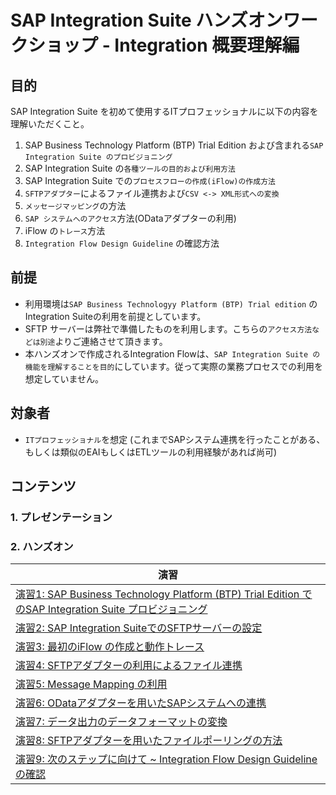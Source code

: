 # SAP Integration Suite ハンズオンワークショップ - Integration 概要理解編
## 目的
SAP Integration Suite を初めて使用するITプロフェッショナルに以下の内容を理解いただくこと。
1. SAP Business Technology Platform (BTP) Trial Edition および含まれる`SAP Integration Suite のプロビジョニング`
2. SAP Integration Suite の`各種ツールの目的および利用方法`
3. SAP Integration Suite での`プロセスフローの作成(iFlow)の作成方法`
4. `SFTPアダプター`によるファイル連携および`CSV <-> XML形式への変換`
5. `メッセージマッピング`の方法
6. `SAP システムへのアクセス`方法(ODataアダプターの利用)
7. iFlow の`トレース`方法
8. `Integration Flow Design Guideline` の確認方法
   
## 前提
- 利用環境は`SAP Business Technologyy Platform (BTP) Trial edition` のIntegration Suiteの利用を前提としています。
- SFTP サーバーは弊社で準備したものを利用します。こちらの`アクセス方法などは別途`よりご連絡させて頂きます。
- 本ハンズオンで作成されるIntegration Flowは、`SAP Integration Suite の機能を理解することを目的`にしています。従って実際の業務プロセスでの利用を想定していません。
  
## 対象者
- `ITプロフェッショナル`を想定 (これまでSAPシステム連携を行ったことがある、もしくは類似のEAIもしくはETLツールの利用経験があれば尚可)
  
## コンテンツ
### 1. プレゼンテーション
### 2. ハンズオン

|演習|
|-------------------|
| [演習1: SAP Business Technology Platform (BTP) Trial Edition でのSAP Integration Suite プロビジョニング](ex1/README.md)
| [演習2: SAP Integration SuiteでのSFTPサーバーの設定](ex2/README.md)
| [演習3: 最初のiFlow の作成と動作トレース](ex3/README.md)
| [演習4: SFTPアダプターの利用によるファイル連携](ex4/README.md)
| [演習5: Message Mapping の利用](ex5/README.md)
| [演習6: ODataアダプターを用いたSAPシステムへの連携](ex6/README.md)
| [演習7: データ出力のデータフォーマットの変換](ex7/README.md)
| [演習8: SFTPアダプターを用いたファイルポーリングの方法](ex8/README.md)
| [演習9: 次のステップに向けて ~ Integration Flow Design Guidelineの確認](ex9/README.md)
